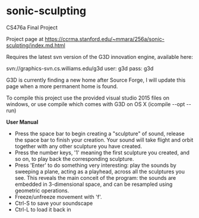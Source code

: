# sonic-sculpting
CS476a Final Project

Project page at https://ccrma.stanford.edu/~mmara/256a/sonic-sculpting/index.md.html

Requires the latest svn version of the G3D innovation engine, available here:

svn://graphics-svn.cs.williams.edu/g3d
user: g3d
pass: g3d

G3D is currently finding a new home after Source Forge, I will update this page when a more permanent home is found.

To compile this project use the provided visual studio 2015 files on windows, or use compile which comes with G3D on OS X (icompile --opt --run)

**User Manual**

- Press the space bar to begin creating a "sculpture" of sound, release the space bar to finish your creation. Your sound will take flight and orbit together with any other sculpture you have created. 
- Press the number keys, '1' meaning the first sculpture you created, and so on, to play back the corresponding sculpture. 
- Press 'Enter' to do something very interesting: play the sounds by sweeping a plane, acting as a playhead, across all the sculptures you see. This reveals the main conceit of the program: the sounds are embedded in 3-dimensional space, and can be resampled using geometric operations.
- Freeze/unfreeze movement with 'f'.
- Ctrl-S to save your soundscape
- Ctrl-L to load it back in
